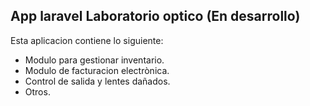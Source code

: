 
## App laravel Laboratorio optico (En desarrollo)

Esta aplicacion contiene lo siguiente:

- Modulo para gestionar inventario.
- Modulo de facturacion electrònica.
- Control de salida y lentes dañados.
- Otros.